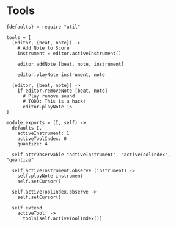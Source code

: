 Tools
=====

    {defaults} = require "util"

    tools = [
      (editor, {beat, note}) ->
        # Add Note to Score
        instrument = editor.activeInstrument()

        editor.addNote [beat, note, instrument]

        editor.playNote instrument, note

      (editor, {beat, note}) ->
        if editor.removeNote [beat, note]
          # Play remove sound
          # TODO: This is a hack!
          editor.playNote 16
    ]

    module.exports = (I, self) ->
      defaults I,
        activeInstrument: 1
        activeToolIndex: 0
        quantize: 4

      self.attrObservable "activeInstrument", "activeToolIndex", "quantize"

      self.activeInstrument.observe (instrument) ->
        self.playNote instrument
        self.setCursor()

      self.activeToolIndex.observe ->
        self.setCursor()

      self.extend
        activeTool: ->
          tools[self.activeToolIndex()]
